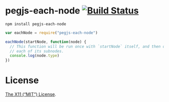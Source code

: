 pegjs-each-node [![Build Status](https://travis-ci.org/lydell/pegjs-each-node.png?branch=master)](https://travis-ci.org/lydell/pegjs-each-node)
===============

`npm install pegjs-each-node`

```js
var eachNode = require("pegjs-each-node")

eachNode(startNode, function(node) {
  // This function will be run once with `startNode` itself, and then once for
  // each of its subnodes.
  console.log(node.type)
})
```

License
=======

[The X11 (“MIT”) License](LICENSE).
